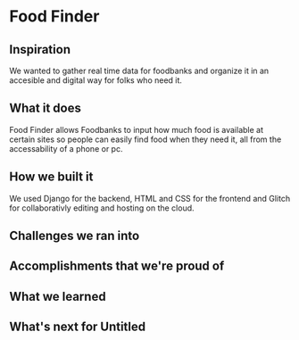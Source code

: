 Food Finder
=================
## Inspiration
We wanted to gather real time data for foodbanks and organize it in an accesible and digital way for folks who need it.

## What it does
Food Finder allows Foodbanks to input how much food is available at certain sites so people can easily find food when they need it, all from the
accessability of a phone or pc.

## How we built it
We used Django for the backend, HTML and CSS for the frontend and Glitch for collaborativly editing and hosting on the cloud.

## Challenges we ran into


## Accomplishments that we're proud of


## What we learned


## What's next for Untitled


